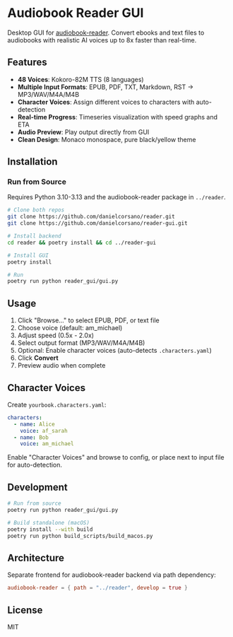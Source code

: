 # Audiobook Reader GUI

Desktop GUI for [audiobook-reader](https://github.com/danielcorsano/reader). Convert ebooks and text files to audiobooks with realistic AI voices up to 8x faster than real-time.

## Features

- **48 Voices**: Kokoro-82M TTS (8 languages)
- **Multiple Input Formats**: EPUB, PDF, TXT, Markdown, RST → MP3/WAV/M4A/M4B
- **Character Voices**: Assign different voices to characters with auto-detection
- **Real-time Progress**: Timeseries visualization with speed graphs and ETA
- **Audio Preview**: Play output directly from GUI
- **Clean Design**: Monaco monospace, pure black/yellow theme

## Installation

### Run from Source

Requires Python 3.10-3.13 and the audiobook-reader package in `../reader`.

```bash
# Clone both repos
git clone https://github.com/danielcorsano/reader.git
git clone https://github.com/danielcorsano/reader-gui.git

# Install backend
cd reader && poetry install && cd ../reader-gui

# Install GUI
poetry install

# Run
poetry run python reader_gui/gui.py
```

## Usage

1. Click "Browse..." to select EPUB, PDF, or text file
2. Choose voice (default: am_michael)
3. Adjust speed (0.5x - 2.0x)
4. Select output format (MP3/WAV/M4A/M4B)
5. Optional: Enable character voices (auto-detects `.characters.yaml`)
6. Click **Convert**
7. Preview audio when complete

## Character Voices

Create `yourbook.characters.yaml`:
```yaml
characters:
  - name: Alice
    voice: af_sarah
  - name: Bob
    voice: am_michael
```

Enable "Character Voices" and browse to config, or place next to input file for auto-detection.

## Development

```bash
# Run from source
poetry run python reader_gui/gui.py

# Build standalone (macOS)
poetry install --with build
poetry run python build_scripts/build_macos.py
```

## Architecture

Separate frontend for audiobook-reader backend via path dependency:
```toml
audiobook-reader = { path = "../reader", develop = true }
```

## License

MIT
